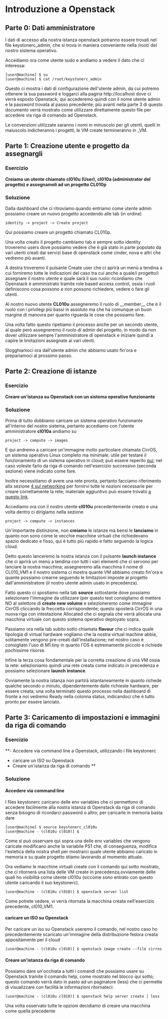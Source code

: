 # Introduzione a Openstack
## Parte 0: Dati amministratore
I dati di accesso alla nostra istanza openstack potranno essere trovati nel file keystonerc_admin, che si trova in maniera conveniente nella /root/ del nostro sistema operativo.

Accediamo ora come utente sudo e andiamo a vedere il dato che ci interessa:
```console
[user@machine] $ su
[user@machine] $ cat /root/keystonerc_admin
```
Questo ci mostra i dati di configurazione dell'utente admin, da cui potremo ottenere la sua password e loggarci alla pagina http://localhost dove ci verrà esposto Openstack; qui accederemo quindi con il nome utente admin e la password trovata al passo precedente; più avanti nella parte 3 di questo documento verrà mostrato come utilizzare direttamente questo file per accedere via riga di comando ad Openstack.

Le convenzioni utilizzate saranno i nomi in minuscolo per gli utenti, quelli in maiuscolo indicheranno i progetti, le VM create termineranno in _VM.

## Parte 1: Creazione utente e progetto da assegnargli
### Esercizio
**Creiamo un utente chiamato cl010u (User), cl010a (administrator del progetto) e assegnamoli ad un progetto CL010p**

### Soluzione
Dalla dashboard che ci ritroviamo quando entriamo come utente admin possiamo creare un nuovo progetto accedendo alle tab (in ordine) 
```
identity -> project -> Create project
```
Qui possiamo creare un progetto chiamato CL010p.

Una volta creato il progetto cambiamo tab e sempre sotto identity troveremo users dove possiamo vedere che è già stato in parte popolato da vari utenti creati dai servizi base di openstack come cinder, nova e altri che vedremo più avanti.

A destra troveremo il pulsante Create user che ci aprirà un menù a tendina a cui forniremo tutte le indicazioni del caso tra cui anche a quale/i progetto/i assegnare il nostro utente e quale sarà il suo ruolo: ricordiamo che Openstack è amministrato tramite role based access control, ossia i ruoli definiscono cosa possono e non possono richiedere, vedere o fare gli utenti.

Al nostro nuovo utente **CL010u** assegneremo il ruolo di \_\_member\_\_ che è il ruolo con i privilegi più bassi in assoluto ma che ha comunque un buon margine di manovra per quanto riguarda le cose che possiamo fare.

Una volta fatto questo ripetiamo il processo anche per un secondo utente, al quale però assegneremo il ruolo di admin del progetto, in modo da non dover utilizzare sempre l'amministratore di openstack e iniziare quindi a capire le limitazioni assegnate ai vari utenti.

Slogghiamoci ora dall'utente admin che abbiamo usato fin'ora e prepariamoci al prossimo passo.

## Parte 2: Creazione di istanze
### Esercizio
**Creare un'istanza su Openstack con un sistema operativo funzionante**
### Soluzione
Prima di tutto dobbiamo caricare un sistema operativo funzionante all'interno del nostro sistema, pertanto accediamo con l'utente amministratore **cl010a** andiamo su 
```
project -> compute -> images
```
E qui andremo a caricare un'immagine molto particolare chiamata CirrOS, un sistema operativo Linux completo ma minimale, utile per testare il funzionamento di un sistema operativo in cloud; può essere reperito [qui](http://download.cirros-cloud.net/); nel caso voleste farlo da riga di comando nell'esercizio successivo (seconda sezione) viene indicato come fare.

Inoltre necessitiamo di avere una rete pronta, pertanto facciamo riferimento alla sezione [4 sul networking](../4_Networking/Readme.md) per fornirvi tutte le nozioni necessarie per creare correttamente la rete; materiale aggiuntivo può essere trovato [a questo link](https://creodias.eu/-/how-to-create-a-network-with-router-in-horizon-dashboard-).

Accediamo ora con il nostro utente **cl010u** precedentemente creato e una volta dentro ci dirigiamo nella sezione
```
project -> compute -> instances
```
Un'importante distinzione, non __creiamo__ le istanze ma bensì le __lanciamo__ in quanto non sono come le vecchie macchine virtuali che richiedevano spazio dedicato e fisso, qui è tutto più rapido e fatto seguendo la logica cloud.

Detto questo lanceremo la nostra istanza con il pulsante **launch instance** che ci aprirà un menù a tendina con tutti i vari elementi che ci servono per lanciare la nostra macchina; assegneremo alla macchina il nome di CL010_VM1 e il nostro sistema ci mostra quante VM abbiamo creato fin'ora e quante possiamo crearne seguendo le limitazioni imposte al progetto dall'amministratore (il nostro utente admin usato in precedenza).

Fatto questo ci spostiamo nella tab  **source** sottostante dove possiamo selezionare l'immagine da utilizzare (per questo test consigliamo di mettere NO al selettore di  **create new volume** e selezioneremo come immagine CirrOS cliccando la freccetta corrispondente; questo sposterà CirrOS in una nuova riga con intestazione Allocated che ci segnala che verrà allocata una macchina virtuale con questo sistema operativo deployato sopra.

Passiamo ora nella tab subito sotto chiamata **flavour** che ci indica quale tipologia di virtual hardware vogliamo che la nostra virtual machine abbia, solitamente vengono pre-creati dall'installazione; nel nostro caso è consigliato l'uso di M1.tiny in quanto l'OS è estremamente piccolo e richiede pochissime risorse.

Infine la terza cosa fondamentale per la corretta creazione di una VM ossia la rete: selezioniamo quindi una rete creata come indicato in precedenza e possiamo selezionare **launch instance**.

Ovviamente la nostra istanza non partirà istantaneamente in quanto richede qualche secondo o minuto, dipendentemente dalle richieste hardware, per essere creata; una volta terminato questo processo nella dashboard di fronte a noi vedremo Ready nella colonna status, indicandoci che è tutto pronto per essere lanciato.

## Parte 3: Caricamento di impostazioni e immagini da riga di comando
### Esercizio
**- Accedere via command line a Openstack, utilizzando i file keystonerc <br>
- caricare un ISO su Openstack <br>
- Creare un'istanza da riga di comando
**
### Soluzione
#### Accedere via command line
I files keystonerc caricano delle env variables che ci permettono di accedere facilmente alla nostra istanza di Openstack da riga di comando senza bisogno di ricordarci password o altro; per caricarle in memoria basta dare
```console
[user@machine] $ source keystonerc_cl010u
[user@machine - (cl010u cl010)] $ 
```
Come si può osservare qui sopra una delle env variables che vengono caricate modificano anche la variabile PS1 che, di conseguenza, modifica l'estetica della nostra shell per mostrarci quale utente abbiamo caricato in memoria e su quale progetto stiamo lavorando al momento attuale.

Ora vediamo le macchine virtuali create con il comando qui sotto mostrato, che ci ritornerà una lista delle VM create in precedenza,ovviamente delle quali ho visibilità come utente cl010u (siccome sono entrato con questo utente caricando il suo keystonerc).
```console
[user@machine - (cl010u cl010)] $ openstack server list
```
Come potrete vedere, vi verrà ritornata la macchina creata nell'esercizio precedente, cl010_VM1.
#### caricare un ISO su Openstack
Per caricare un iso su Openstack useremo il comando, nel nostro caso ho precedentemente scaricato un'immagine della distribuzione fedora creata appositamente per il cloud
```console
[user@machine - (cl010u cl010)] $ openstack image create --file cirros
```

#### Creare un'istanza da riga di comando
Possiamo dare un'occhiata a tutti i comandi che possiamo usare su Openstack tramite il comando help, come mostrato nel blocco qui sotto; questo comando verrà dato in pasto ad un paginatore (less) che ci permette di visualizzare con facilità le informazioni ritornateci: 
```console
[user@machine - (cl010u cl010)] $ openstack help server create | less
```
Una volta osservato tutte le opzioni decidiamo di creare una macchina come quella precedente

